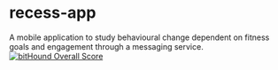# recess-app
A mobile application to study behavioural change dependent on fitness goals and engagement through a messaging service.
[![bitHound Overall Score](https://www.bithound.io/github/alx-andru/recess-app/badges/score.svg)](https://www.bithound.io/github/alx-andru/recess-app)
